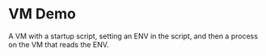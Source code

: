 # VM Demo

A VM with a startup script, setting an ENV in the script,
and then a process on the VM that reads the ENV.
